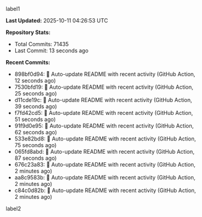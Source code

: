 
label1 
<!-- ACTIVITY_START -->
**Last Updated:** 2025-10-11 04:26:53 UTC

**Repository Stats:**
- Total Commits: 71435
- Last Commit: 13 seconds ago

**Recent Commits:**
- 898bf0d94: 🤖 Auto-update README with recent activity (GitHub Action, 12 seconds ago)
- 7530bfd19: 🤖 Auto-update README with recent activity (GitHub Action, 25 seconds ago)
- d11cde19c: 🤖 Auto-update README with recent activity (GitHub Action, 39 seconds ago)
- f7fd42cd5: 🤖 Auto-update README with recent activity (GitHub Action, 51 seconds ago)
- 91f9d0e95: 🤖 Auto-update README with recent activity (GitHub Action, 62 seconds ago)
- 533e82bd8: 🤖 Auto-update README with recent activity (GitHub Action, 75 seconds ago)
- 065fd8abd: 🤖 Auto-update README with recent activity (GitHub Action, 87 seconds ago)
- 676c23a83: 🤖 Auto-update README with recent activity (GitHub Action, 2 minutes ago)
- aa8c9583b: 🤖 Auto-update README with recent activity (GitHub Action, 2 minutes ago)
- c84c0d82b: 🤖 Auto-update README with recent activity (GitHub Action, 2 minutes ago)
<!-- ACTIVITY_END -->

label2
